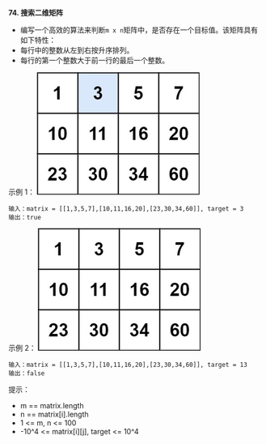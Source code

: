 **74. 搜索二维矩阵**
- 编写一个高效的算法来判断` m x n `矩阵中，是否存在一个目标值。该矩阵具有如下特性：
- 每行中的整数从左到右按升序排列。
- 每行的第一个整数大于前一行的最后一个整数。

示例 1：
![SearchA2DMatrix_Normal1](../../../../../../resources/list/search/SearchA2DMatrix_Normal1.jpg "SearchA2DMatrix_Normal1")

```
输入：matrix = [[1,3,5,7],[10,11,16,20],[23,30,34,60]], target = 3
输出：true
```
示例 2：
![SearchA2DMatrix_Normal2](../../../../../../resources/list/search/SearchA2DMatrix_Normal2.jpg "SearchA2DMatrix_Normal2")

```
输入：matrix = [[1,3,5,7],[10,11,16,20],[23,30,34,60]], target = 13
输出：false
```

提示：
- m == matrix.length
- n == matrix[i].length
- 1 <= m, n <= 100
- -10^4 <= matrix[i][j], target <= 10^4
